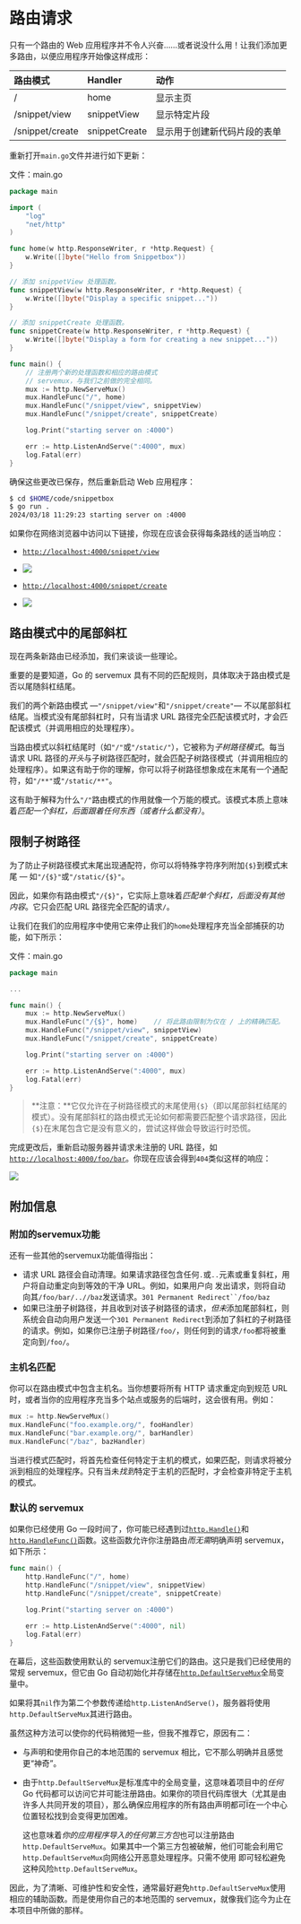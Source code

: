 # 路由请求

只有一个路由的 Web 应用程序并不令人兴奋……或者说没什么用！让我们添加更多路由，以便应用程序开始像这样成形：

| **路由模式**    | Handler       | 动作                         |
| :-------------- | :------------ | :--------------------------- |
| /               | home          | 显示主页                     |
| /snippet/view   | snippetView   | 显示特定片段                 |
| /snippet/create | snippetCreate | 显示用于创建新代码片段的表单 |

重新打开`main.go`文件并进行如下更新：

文件：main.go

```go
package main

import (
    "log"
    "net/http"
)

func home(w http.ResponseWriter, r *http.Request) {
    w.Write([]byte("Hello from Snippetbox"))
}

// 添加 snippetView 处理函数。
func snippetView(w http.ResponseWriter, r *http.Request) {
    w.Write([]byte("Display a specific snippet..."))
}

// 添加 snippetCreate 处理函数。
func snippetCreate(w http.ResponseWriter, r *http.Request) {
    w.Write([]byte("Display a form for creating a new snippet..."))
}

func main() {
    // 注册两个新的处理函数和相应的路由模式
    // servemux，与我们之前做的完全相同。
    mux := http.NewServeMux()
    mux.HandleFunc("/", home)
    mux.HandleFunc("/snippet/view", snippetView)
    mux.HandleFunc("/snippet/create", snippetCreate)

    log.Print("starting server on :4000")

    err := http.ListenAndServe(":4000", mux)
    log.Fatal(err)
}
```

确保这些更改已保存，然后重新启动 Web 应用程序：

```sh
$ cd $HOME/code/snippetbox
$ go run .
2024/03/18 11:29:23 starting server on :4000
```

如果你在网络浏览器中访问以下链接，你现在应该会获得每条路线的适当响应：

- [`http://localhost:4000/snippet/view`](http://localhost:4000/snippet/view)
- ![](./images/2/02.03-01.png)

- [`http://localhost:4000/snippet/create`](http://localhost:4000/snippet/create)
- ![](./images/2/02.03-02.png)

## 路由模式中的尾部斜杠

现在两条新路由已经添加，我们来谈谈一些理论。

重要的是要知道，Go 的 servemux 具有不同的匹配规则，具体取决于路由模式是否以尾随斜杠结尾。

我们的两个新路由模式 —`"/snippet/view"`和`"/snippet/create"`— 不以尾部斜杠结尾。当模式没有尾部斜杠时，只有当请求 URL 路径完全匹配该模式时，才会匹配该模式（并调用相应的处理程序）。

当路由模式以斜杠结尾时（如`"/"`或`"/static/"`），它被称为*子树路径模式*。每当请求 URL 路径的*开头*与子树路径匹配时，就会匹配子树路径模式（并调用相应的处理程序）。如果这有助于你的理解，你可以将子树路径想象成在末尾有一个通配符，如`"/**"`或`"/static/**"`。

这有助于解释为什么`"/"`路由模式的作用就像一个万能的模式。该模式本质上意味着*匹配一个斜杠，后面跟着任何东西（或者什么都没有）*。

## 限制子树路径

为了防止子树路径模式末尾出现通配符，你可以将特殊字符序列附加`{$}`到模式末尾 — 如`"/{$}"`或`"/static/{$}"`。

因此，如果你有路由模式`"/{$}"`，它实际上意味着*匹配单个斜杠，后面没有其他内容*。它只会匹配 URL 路径完全匹配的请求`/`。

让我们在我们的应用程序中使用它来停止我们的`home`处理程序充当全部捕获的功能，如下所示：

文件：main.go

```go
package main

...

func main() {
    mux := http.NewServeMux()
    mux.HandleFunc("/{$}", home) 	// 将此路由限制为仅在 / 上的精确匹配。
    mux.HandleFunc("/snippet/view", snippetView) 
    mux.HandleFunc("/snippet/create", snippetCreate)

    log.Print("starting server on :4000")

    err := http.ListenAndServe(":4000", mux)
    log.Fatal(err)
}
```

> **注意：**它仅允许在子树路径模式的末尾使用`{$}`（即以尾部斜杠结尾的模式）。没有尾部斜杠的路由模式无论如何都需要匹配整个请求路径，因此`{$}`在末尾包含它是没有意义的，尝试这样做会导致运行时恐慌。

完成更改后，重新启动服务器并请求未注册的 URL 路径，如[`http://localhost:4000/foo/bar`](http://localhost:4000/foo/bar)。你现在应该会得到`404`类似这样的响应：

![](./images/2/02.03-03.png)

## 附加信息

### 附加的servemux功能

还有一些其他的servemux功能值得指出：

- 请求 URL 路径会自动清理。如果请求路径包含任何`.`或`..`元素或重复斜杠，用户将自动重定向到等效的干净 URL。例如，如果用户向 发出请求，则将自动向其`/foo/bar/..//baz`发送请求。`301 Permanent Redirect``/foo/baz`
- 如果已注册子树路径，并且收到对该子树路径的请求，*但未*添加尾部斜杠，则系统会自动向用户发送一个`301 Permanent Redirect`到添加了斜杠的子树路径的请求。例如，如果你已注册子树路径`/foo/`，则任何到的请求`/foo`都将被重定向到`/foo/`。

### 主机名匹配

你可以在路由模式中包含主机名。当你想要将所有 HTTP 请求重定向到规范 URL 时，或者当你的应用程序充当多个站点或服务的后端时，这会很有用。例如：

```go
mux := http.NewServeMux()
mux.HandleFunc("foo.example.org/", fooHandler)
mux.HandleFunc("bar.example.org/", barHandler)
mux.HandleFunc("/baz", bazHandler)
```

当进行模式匹配时，将首先检查任何特定于主机的模式，如果匹配，则请求将被分派到相应的处理程序。只有当未*找到*特定于主机的匹配时，才会检查非特定于主机的模式。

### 默认的 servemux

如果你已经使用 Go 一段时间了，你可能已经遇到过[`http.Handle()`](https://pkg.go.dev/net/http/#Handle)和[`http.HandleFunc()`](https://pkg.go.dev/net/http/#HandleFunc)函数。这些函数允许你注册路由*而无需*明确声明 servemux，如下所示：

```go
func main() {
    http.HandleFunc("/", home)
    http.HandleFunc("/snippet/view", snippetView)
    http.HandleFunc("/snippet/create", snippetCreate)

    log.Print("starting server on :4000")
    
    err := http.ListenAndServe(":4000", nil)
    log.Fatal(err)
}
```

在幕后，这些函数使用默认的 servemux注册它们的路由。这只是我们已经使用的常规 servemux，但它由 Go 自动初始化并存储在[`http.DefaultServeMux`](https://pkg.go.dev/net/http#pkg-variables)全局变量中。

如果将其`nil`作为第二个参数传递给`http.ListenAndServe()`，服务器将使用`http.DefaultServeMux`其进行路由。

虽然这种方法可以使你的代码稍微短一些，但我不推荐它，原因有二：

- 与声明和使用你自己的本地范围的 servemux 相比，它不那么明确并且感觉更“神奇”。

- 由于`http.DefaultServeMux`是标准库中的全局变量，这意味着项目中的*任何*Go 代码都可以访问它并可能注册路由。如果你的项目代码库很大（尤其是由许多人共同开发的项目），那么确保应用程序的所有路由声明都可Ï在一个中心位置轻松找到会变得更加困难。

  这也意味着*你的应用程序导入的任何第三方包*也可以注册路由`http.DefaultServeMux`。如果其中一个第三方包被破解，他们可能会利用它`http.DefaultServeMux`向网络公开恶意处理程序。只需不使用 即可轻松避免这种风险`http.DefaultServeMux`。

因此，为了清晰、可维护性和安全性，通常最好避免`http.DefaultServeMux`使用相应的辅助函数。而是使用你自己的本地范围的 servemux，就像我们迄今为止在本项目中所做的那样。